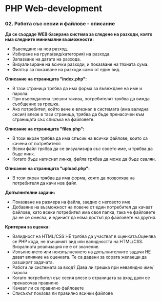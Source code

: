 # PHP Web-development

### 02. Работа със сесии и файлове - описание

**Да се създаде WEB базирана система за следене на разходи, която има следните минимални възможности:**

* Въвеждане на нов разход.
* Избиране на група(вид/категория) на разхода.
* Запазване на датата на разхода.
* Визуализиране на всички разходи, и показване на тяхната сума.
* Филтър за показване на разходи само от един вид.

**Описание на страницата "index.php":**
* В тази страница трябва да има форма за въвеждане на име и парола.
* При въвежданена грешни такива, потребителят трябва да вижда съобщение за грешка.
* Ако потребител, който вече е влезнал в системата (има валидна сесия) влезе в тази страница, трябва да бъде пренасочен към страницата със списъка на файловете.

**Описание на страницата "files.php":**
* В този екран трябва да има спъсик на всички файлове, които са качени от потребителя
* Всеки файл трябва да се визуализира със своето име, и трябва да бъде линк.
* Когато бъде натиснат линка, файла трябва да може да бъде свалян.

**Описание на страницата "upload.php":**
* В този екран трябва да има форма, която да позволява на потребителя да качи нов файл.

**Допълнителни задачи:**
* Показване на размера на файла, заедно с неговото име
* Добавяне на възможност на повече от един потребител да качват файлове, като всеки потребител има своя папка, така че файловете да не се смесва, и единият да няма достъп до файловете на другия.

**Критерии за оценка:**
* Валидност на HTML/CSS НЕ трябва да участват в оценката.Оценява се PHP кода, не външният вид или валидността на HTML/CSS. Визуалната реализация не е от значение.
* Изпълнението или неизпълнението на допълнителните задачи НЕ дават влияние на оценката. Те са дадени за хората желаещи да разширят задачата.
* Работи ли системата за вход? Дава ли грешка при невалидно име/парола
* Когато потребител със сесия влезе в страницата за вход дали се пренасочва правилно
* Качват ли се правилно файловете
* Списъкът показва ли правилно всички файлове